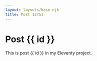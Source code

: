 ```yaml
---
layout: layouts/base.njk
title: Post 12751
---
```


# Post {{ id }}

This is post {{ id }} in my Eleventy project.
